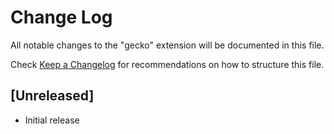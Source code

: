 # Change Log

All notable changes to the "gecko" extension will be documented in this file.

Check [Keep a Changelog](http://keepachangelog.com/) for recommendations on how to structure this file.

## [Unreleased]

- Initial release